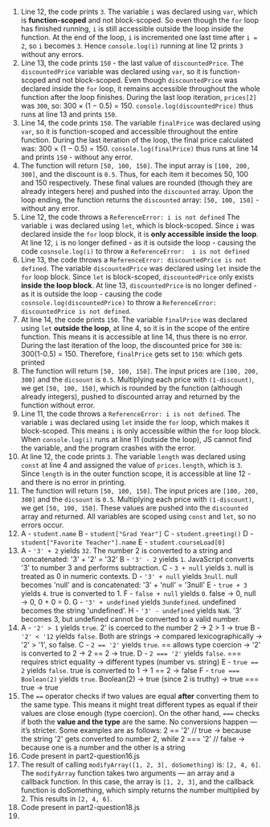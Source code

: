 1. Line 12, the code prints `3`. The variable `i` was declared using `var`, which is **function-scoped** and not block-scoped. So even though the `for` loop has finished running, `i` is still accessible outside the loop inside the function. At the end of the loop, `i` is incremented one last time after `i = 2`, so `i` becomes `3`. Hence `console.log(i)` running at line 12 prints `3` without any errors.
2. Line 13, the code prints `150` - the last value of `discountedPrice`. The `discountedPrice` variable was declared using `var`, so it is function-scoped and not block-scoped. Even though `discountedPrice` was declared inside the `for` loop, it remains accessible throughout the whole function after the loop finishes. During the last loop iteration, `prices[2]` was `300`, so: 300 × (1 − 0.5) = 150. `console.log(discountedPrice)` thus runs at line 13 and prints `150`.
3. Line 14, the code prints `150`. The variable `finalPrice` was declared using `var`, so it is function-scoped and accessible throughout the entire function. During the last iteration of the loop, the final price calculated was: 300 × (1 − 0.5) = 150. `console.log(finalPrice)` thus runs at line 14 and prints `150` - without any error.
4. The function will return `[50, 100, 150]`. The input array is `[100, 200, 300]`, and the discount is `0.5`. Thus, for each item it becomes 50, 100 and 150 respectively. These final values are rounded (though they are already integers here) and pushed into the `discounted` array. Upon the loop ending, the function returns the `discounted` array: `[50, 100, 150]` - without any error.
5. Line 12, the code throws a `ReferenceError: i is not defined` The variable `i` was declared using `let`, which is block-scoped. Since `i` was declared inside the `for` loop block, it is **only accessible inside the loop**. At line 12, `i` is no longer defined - as it is outside the loop - causing the code `cosnsole.log(i)` to throw a `ReferenceError:  i is not defined`
6. Line 13, the code throws a `ReferenceError: discountedPrice is not defined`. The variable `discountedPrice` was declared using `let` inside the `for` loop block. Since `let` is block-scoped, `discountedPrice` only exists **inside the loop block**. At line 13, `discountedPrice` is no longer defined - as it is outside the loop - causing the code `cosnsole.log(discountedPrice)` to throw a `ReferenceError:  discountedPrice is not defined`.
7. At line 14, the code prints `150`. The variable `finalPrice` was declared using `let` **outside the loop**, at line 4, so it is in the scope of the entire function. This means it is accessible at line 14, thus there is no error. During the last iteration of the loop, the discounted price for `300` is: 300(1-0.5) = 150. Therefore, `finalPrice` gets set to `150`: which gets printed
8. The function will return `[50, 100, 150]`. The input prices are `[100, 200, 300]` and the `dicsount` is `0.5`. Multiplying each price with `(1-discount)`, we get `[50, 100, 150]`, which is rounded by the function (although already integers), pushed to discounted array and returned by the function without error.
9. Line 11, the code throws a `ReferenceError: i is not defined`. The variable `i` was declared using `let` inside the `for` loop, which makes it block-scoped. This means `i` is only accessible within the `for` loop block. When `console.log(i)` runs at line 11 (outside the loop), JS cannot find the variable, and the program crashes with the error.
10. At line 12, the code prints `3`. The variable `length` was declared using `const` at line 4 and assigned the value of `prices.length`, which is `3`. Since `length` is in the outer function scope, it is accessible at line 12 - and there is no error in printing.
11. The function will return `[50, 100, 150]`. The input prices are `[100, 200, 300]` and the `dicsount` is `0.5`. Multiplying each price with `(1-discount)`, we get `[50, 100, 150]`. These values are pushed into the `discounted` array and returned. All variables are scoped using `const` and `let`, so no errors occur.
12. A - `student.name`
    B - `student["Grad Year"]`
    C - `student.greeting()`
    D - `student["Favorite Teacher"].name`
    E - `student.courseLoad[0]`
13. A - `'3' + 2` yields `32`. The number 2 is converted to a string and concatenated: '3' + '2' = '32'
    B - `'3' - 2` yields `1`. JavaScript converts '3' to number 3 and performs subtraction.
    C - `3 + null` yields `3`. null is treated as 0 in numeric contexts.
    D - `'3' + null` yields `3null`. null becomes 'null' and is concatenated: '3' + 'null' = '3null'
    E - `true + 3` yields `4`. true is converted to 1.
    F - `false + null` yields `0`. false → 0, null → 0, 0 + 0 = 0.
    G - `'3' + undefined` yields `3undefined`. undefined becomes the string 'undefined'.
    H - `'3' - undefined` yields `NaN`. '3' becomes 3, but undefined cannot be converted to a valid number.
14. A - `'2' > 1` yields `true`. 2' is coerced to the number 2 → 2 > 1 → true
    B - `'2' < '12` yields `false`. Both are strings → compared lexicographically → '2' > '1', so false.
    C - `2 == '2'` yields `true`. == allows type coercion → '2' is converted to 2 → 2 == 2 → true.
    D - `2 === '2'` yields `false`. === requires strict equality → different types (number vs. string)
    E - `true == 2` yields `false`. true is converted to 1 → 1 == 2 → false
    F - `true === Boolean(2)` yields `true`. Boolean(2) → true (since 2 is truthy) → true === true → true
15. The `==` operator checks if two values are equal **after** converting them to the same type. This means it might treat different types as equal if their values are close enough (type coercion). On the other hand, `===` checks if both the **value and the type** are the same. No conversions happen — it’s stricter. Some examples are as follows: 2 == '2' // true  → because the string '2' gets converted to number 2, while 2 === '2' // false → because one is a number and the other is a string
16. Code present in part2-question16.js
17. The result of calling `modifyArray([1, 2, 3], doSomething)` is: `[2, 4, 6]`. The `modifyArray` function takes two arguments — an array and a callback function. In this case, the array is `[1, 2, 3]`, and the callback function is doSomething, which simply returns the number multiplied by 2. This results in `[2, 4, 6]`.
18. Code present in part2-question18.js
19. 

